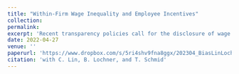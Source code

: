```yaml
---
title: "Within-Firm Wage Inequality and Employee Incentives"
collection: 
permalink: 
excerpt: 'Recent transparency policies call for the disclosure of wage differences among peer employees within firms to combat wage inequality. Using a large, matched employer-employee dataset for Germany, we analyze how this horizontal wage dispersion among employees with similar individual characteristics and tasks is related to incentive pay. To this end, we decompose the overall within-firm wage inequality into wage differences that can be explained by employee characteristics, task heterogeneity, and residual wage inequality (RWI). RWI captures monetary rewards for employees outperforming their peers and accounts for 12 percent of the overall wage differences within firms. RWI increases in proxies for incentive pay, such as task complexity, firm size, establishment size within firms, profit-sharing programs, and firm profitability. These findings suggest that when debating about horizontal pay inequality, it is crucial to take incentive pay into consideration as it plays a significant role for firms. '
date: 2022-04-27
venue: ''
paperurl: 'https://www.dropbox.com/s/5ri4shv9fna8ggx/202304_BiasLinLochnerSchmid_WI.pdf?dl=0'
citation: 'with C. Lin, B. Lochner, and T. Schmid'
---
```

